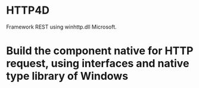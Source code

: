 # HTTP4D
 Framework REST using winhttp.dll Microsoft.
 
 # Build the component native for HTTP request, using interfaces and native type library of Windows
